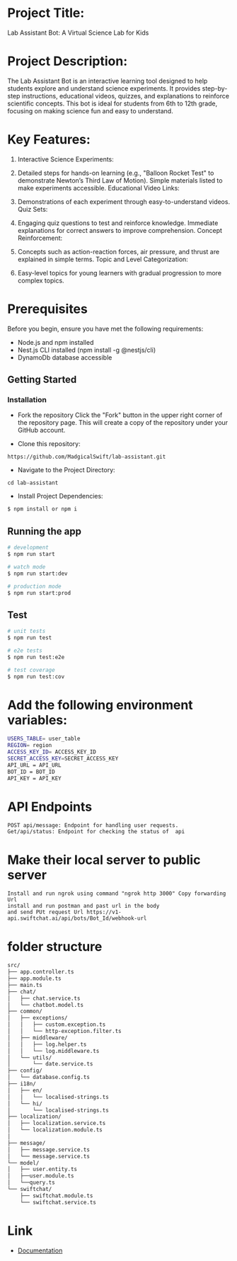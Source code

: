 # Project Title:
Lab Assistant Bot: A Virtual Science Lab for Kids

# Project Description:
The Lab Assistant Bot is an interactive learning tool designed to help students explore and understand science experiments. It provides step-by-step instructions, educational videos, quizzes, and explanations to reinforce scientific concepts. This bot is ideal for students from 6th to 12th grade, focusing on making science fun and easy to understand.

# Key Features:
1. Interactive Science Experiments:

2. Detailed steps for hands-on learning (e.g., "Balloon Rocket Test" to demonstrate Newton’s Third Law of Motion).
Simple materials listed to make experiments accessible.
Educational Video Links:

3. Demonstrations of each experiment through easy-to-understand videos.
Quiz Sets:

4. Engaging quiz questions to test and reinforce knowledge.
Immediate explanations for correct answers to improve comprehension.
Concept Reinforcement:

5. Concepts such as action-reaction forces, air pressure, and thrust are explained in simple terms.
Topic and Level Categorization:

6. Easy-level topics for young learners with gradual progression to more complex topics.


# Prerequisites
Before you begin, ensure you have met the following requirements:

* Node.js and npm installed
* Nest.js CLI installed (npm install -g @nestjs/cli)
* DynamoDb database accessible

## Getting Started
### Installation
* Fork the repository
Click the "Fork" button in the upper right corner of the repository page. This will create a copy of the repository under your GitHub account.


* Clone this repository:
```
https://github.com/MadgicalSwift/lab-assistant.git
```
* Navigate to the Project Directory:
```
cd lab-assistant
```
* Install Project Dependencies:
```bash
$ npm install or npm i
```

## Running the app

```bash
# development
$ npm run start

# watch mode
$ npm run start:dev

# production mode
$ npm run start:prod
```

## Test

```bash
# unit tests
$ npm run test

# e2e tests
$ npm run test:e2e

# test coverage
$ npm run test:cov
```

# Add the following environment variables:

```bash
USERS_TABLE= user_table
REGION= region
ACCESS_KEY_ID= ACCESS_KEY_ID
SECRET_ACCESS_KEY=SECRET_ACCESS_KEY
API_URL = API_URL
BOT_ID = BOT_ID
API_KEY = API_KEY
```

# API Endpoints
```
POST api/message: Endpoint for handling user requests. 
Get/api/status: Endpoint for checking the status of  api
```

# Make their local server to public server
```
Install and run ngrok using command "ngrok http 3000" Copy forwarding Url
install and run postman and past url in the body 
and send PUt request Url https://v1-api.swiftchat.ai/api/bots/Bot_Id/webhook-url
```



# folder structure

```bash
src/
├── app.controller.ts
├── app.module.ts
├── main.ts
├── chat/
│   ├── chat.service.ts
│   └── chatbot.model.ts
├── common/
│   ├── exceptions/
│   │   ├── custom.exception.ts
│   │   └── http-exception.filter.ts
│   ├── middleware/
│   │   ├── log.helper.ts
│   │   └── log.middleware.ts
│   └── utils/
│       └── date.service.ts
├── config/
│   └── database.config.ts
├── i18n/
│   ├── en/
│   │   └── localised-strings.ts
│   └── hi/
│       └── localised-strings.ts
├── localization/
│   ├── localization.service.ts
│   └── localization.module.ts
│
├── message/
│   ├── message.service.ts
│   └── message.service.ts
└── model/
│   ├── user.entity.ts
│   ├──user.module.ts
│   └──query.ts
└── swiftchat/
    ├── swiftchat.module.ts
    └── swiftchat.service.ts

```

# Link
* [Documentation](https://app.clickup.com/43312857/v/dc/199tpt-7824/199tpt-19527)

